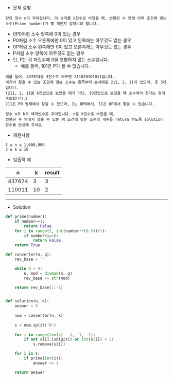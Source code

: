 - 문제 설명

```
양의 정수 n이 주어집니다. 이 숫자를 k진수로 바꿨을 때, 변환된 수 안에 아래 조건에 맞는 소수(Prime number)가 몇 개인지 알아보려 합니다.
```

- 0P0처럼 소수 양쪽에 0이 있는 경우
- P0처럼 소수 오른쪽에만 0이 있고 왼쪽에는 아무것도 없는 경우
- 0P처럼 소수 왼쪽에만 0이 있고 오른쪽에는 아무것도 없는 경우
- P처럼 소수 양쪽에 아무것도 없는 경우
- 단, P는 각 자릿수에 0을 포함하지 않는 소수입니다.
  - 예를 들어, 101은 P가 될 수 없습니다.

```
예를 들어, 437674을 3진수로 바꾸면 211020101011입니다.
여기서 찾을 수 있는 조건에 맞는 소수는 왼쪽부터 순서대로 211, 2, 11이 있으며, 총 3개입니다.
(211, 2, 11을 k진법으로 보았을 때가 아닌, 10진법으로 보았을 때 소수여야 한다는 점에 주의합니다.)
211은 P0 형태에서 찾을 수 있으며, 2는 0P0에서, 11은 0P에서 찾을 수 있습니다.

정수 n과 k가 매개변수로 주어집니다. n을 k진수로 바꿨을 때,
변환된 수 안에서 찾을 수 있는 위 조건에 맞는 소수의 개수를 return 하도록 solution 함수를 완성해 주세요.
```

- 제한사항

```
1 ≤ n ≤ 1,000,000
3 ≤ k ≤ 10
```

- 입출력 예

| n |	k |	result |
| --- | --- | --- |
| 437674 |	3  |	3 |
| 110011 |	10 |	2 |

---

- Solution

```py
def prime(number):
    if number==1:
        return False
    for i in range(2, int(number**(0.5))+1):
        if number%i==0:
            return False
    return True

def converter(n, q):
    rev_base = ''

    while n > 0:
        n, mod = divmod(n, q)
        rev_base += str(mod)

    return rev_base[::-1] 


def solution(n, k):
    answer = 0
    
    num = converter(n, k)
    
    s = num.split('0')
    
    for i in range(len(s) - 1, -1, -1):
        if not s[i].isdigit() or int(s[i]) < 2:
            s.remove(s[i])

    for i in s:
        if prime(int(i)):
            answer += 1

    return answer
```
